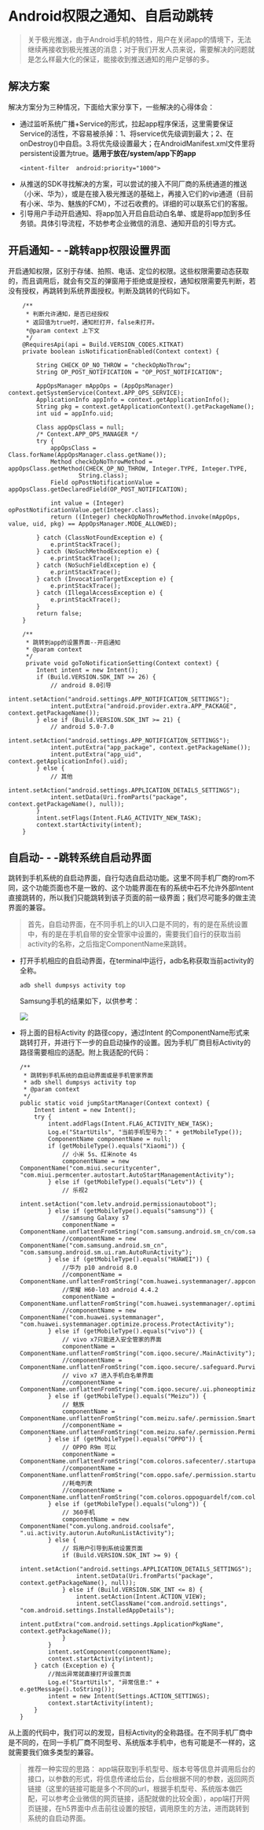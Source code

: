 ﻿# Android权限之通知、自启动跳转
>关于极光推送，由于Android手机的特性，用户在关闭app的情境下，无法继续再接收到极光推送的消息；对于我们开发人员来说，需要解决的问题就是怎么样最大化的保证，能接收到推送通知的用户足够的多。

## 解决方案
解决方案分为三种情况，下面给大家分享下，一些解决的心得体会：

- 通过监听系统广播+Service的形式，拉起app程序保活，这里需要保证Service的活性，不容易被杀掉：1、将service优先级调到最大；2、在onDestroy()中自启。3.将优先级设置最大；在AndroidManifest.xml文件里将persistent设置为true。**适用于放在/system/app下的app**
   ```
   <intent-filter  android:priority="1000">
   ```
- 从推送的SDK寻找解决的方案，可以尝试的接入不同厂商的系统通道的推送（小米、华为），或是在接入极光推送的基础上，再接入它们的vip通道（目前有小米、华为、魅族的FCM），不过石收费的。详细的可以联系它们的客服。
- 引导用户手动开启通知、将app加入开启自启动白名单、或是将app加到多任务锁。具体引导流程，不妨参考企业微信的消息、通知开启的引导方式。

## 开启通知- - -跳转app权限设置界面
开启通知权限，区别于存储、拍照、电话、定位的权限。这些权限需要动态获取的，而且调用后，就会有交互的弹窗用于拒绝或是授权，通知权限需要先判断，若没有授权，再跳转到系统界面授权。判断及跳转的代码如下。
```
    /**
     * 判断允许通知，是否已经授权
     * 返回值为true时，通知栏打开，false未打开。
     *@param context 上下文
     */
    @RequiresApi(api = Build.VERSION_CODES.KITKAT)
    private boolean isNotificationEnabled(Context context) {

        String CHECK_OP_NO_THROW = "checkOpNoThrow";
        String OP_POST_NOTIFICATION = "OP_POST_NOTIFICATION";

        AppOpsManager mAppOps = (AppOpsManager) context.getSystemService(Context.APP_OPS_SERVICE);
        ApplicationInfo appInfo = context.getApplicationInfo();
        String pkg = context.getApplicationContext().getPackageName();
        int uid = appInfo.uid;

        Class appOpsClass = null;
        /* Context.APP_OPS_MANAGER */
        try {
            appOpsClass = Class.forName(AppOpsManager.class.getName());
            Method checkOpNoThrowMethod = appOpsClass.getMethod(CHECK_OP_NO_THROW, Integer.TYPE, Integer.TYPE,
                    String.class);
            Field opPostNotificationValue = appOpsClass.getDeclaredField(OP_POST_NOTIFICATION);

            int value = (Integer) opPostNotificationValue.get(Integer.class);
            return ((Integer) checkOpNoThrowMethod.invoke(mAppOps, value, uid, pkg) == AppOpsManager.MODE_ALLOWED);

        } catch (ClassNotFoundException e) {
            e.printStackTrace();
        } catch (NoSuchMethodException e) {
            e.printStackTrace();
        } catch (NoSuchFieldException e) {
            e.printStackTrace();
        } catch (InvocationTargetException e) {
            e.printStackTrace();
        } catch (IllegalAccessException e) {
            e.printStackTrace();
        }
        return false;
    }
    
    /**  
     * 跳转到app的设置界面--开启通知  
     * @param context  
     */
     private void goToNotificationSetting(Context context) {  
	    Intent intent = new Intent();  
	    if (Build.VERSION.SDK_INT >= 26) {  
	        // android 8.0引导  
	        intent.setAction("android.settings.APP_NOTIFICATION_SETTINGS");  
	        intent.putExtra("android.provider.extra.APP_PACKAGE", context.getPackageName());  
	    } else if (Build.VERSION.SDK_INT >= 21) {  
	        // android 5.0-7.0  
	        intent.setAction("android.settings.APP_NOTIFICATION_SETTINGS");  
	        intent.putExtra("app_package", context.getPackageName());  
	        intent.putExtra("app_uid", context.getApplicationInfo().uid);  
	    } else {  
	        // 其他  
	        intent.setAction("android.settings.APPLICATION_DETAILS_SETTINGS");  
	        intent.setData(Uri.fromParts("package", context.getPackageName(), null));  
	    }  
	    intent.setFlags(Intent.FLAG_ACTIVITY_NEW_TASK);  
	    context.startActivity(intent);  
	}  

```
## 自启动- - -跳转系统自启动界面
跳转到手机系统的自启动界面，自行勾选自启动功能。这里不同手机厂商的rom不同，这个功能页面也不是一致的、这个功能界面在有的系统中石不允许外部Intent直接跳转的，所以我们只能跳转到该子页面的前一级界面；我们尽可能多的做主流界面的兼容。
>首先，自启动界面，在不同手机上的UI入口是不同的，有的是在系统设置中，有的是在手机自带的安全管家中设置的，需要我们自行的获取当前activity的名称，之后指定ComponentName来跳转。
- 打开手机相应的自启动界面，在terminal中运行，adb名称获取当前activity的全称。
	```
	adb shell dumpsys activity top
	```
  Samsung手机的结果如下，以供参考：
  
  ![](http://p981u1am0.bkt.clouddn.com/18-5-24/92317295.jpg)
- 将上面的目标Activity 的路径copy，通过Intent 的ComponentName形式来跳转打开，并进行下一步的自启动操作的设置。因为手机厂商目标Activity的路径需要相应的适配。附上我适配的代码：
	```
    /**
     * 跳转到手机系统的自启动界面或是手机管家界面
     * adb shell dumpsys activity top
     * @param context
     */
    public static void jumpStartManager(Context context) {
        Intent intent = new Intent();
        try {
            intent.addFlags(Intent.FLAG_ACTIVITY_NEW_TASK);
            Log.e("StartUtils", "当前手机型号为：" + getMobileType());
            ComponentName componentName = null;
            if (getMobileType().equals("Xiaomi")) { 
				// 小米 5s、红米note 4s 
                componentName = new ComponentName("com.miui.securitycenter", "com.miui.permcenter.autostart.AutoStartManagementActivity");
            } else if (getMobileType().equals("Letv")) { 
				// 乐视2 
                intent.setAction("com.letv.android.permissionautoboot");
            } else if (getMobileType().equals("samsung")) { 
                //samsung Galaxy s7 
                componentName = ComponentName.unflattenFromString("com.samsung.android.sm_cn/com.samsung.android.sm.ui.cstyleboard.SmartManagerDashBoardActivity");
				//componentName = new ComponentName("com.samsung.android.sm_cn", "com.samsung.android.sm.ui.ram.AutoRunActivity");
            } else if (getMobileType().equals("HUAWEI")) { 
                //华为 p10 android 8.0
				//componentName = ComponentName.unflattenFromString("com.huawei.systemmanager/.appcontrol.activity.StartupAppControlActivity");
                //荣耀 H60-l03 android 4.4.2 
                componentName = ComponentName.unflattenFromString("com.huawei.systemmanager/.optimize.bootstart.BootStartActivity");
				//componentName = new ComponentName("com.huawei.systemmanager", "com.huawei.systemmanager.optimize.process.ProtectActivity");
            } else if (getMobileType().equals("vivo")) { 
				// vivo x7只能进入安全管家的界面
				componentName = ComponentName.unflattenFromString("com.iqoo.secure/.MainActivity");
				//componentName = ComponentName.unflattenFromString("com.iqoo.secure/.safeguard.PurviewTabActivity");
				// vivo x7 进入手机白名单界面
				//componentName = ComponentName.unflattenFromString("com.iqoo.secure/.ui.phoneoptimize.AddWhiteListActivity");
            } else if (getMobileType().equals("Meizu")) { 
				// 魅族
                componentName = ComponentName.unflattenFromString("com.meizu.safe/.permission.SmartBGActivity");
				//componentName = ComponentName.unflattenFromString("com.meizu.safe/.permission.PermissionMainActivity");
            } else if (getMobileType().equals("OPPO")) { 
				// OPPO R9m 可以
				componentName = ComponentName.unflattenFromString("com.coloros.safecenter/.startupapp.StartupAppListActivity");
				//componentName = ComponentName.unflattenFromString("com.oppo.safe/.permission.startup.StartupAppListActivity");
                //耗电列表
				//componentName = ComponentName.unflattenFromString("com.coloros.oppoguardelf/com.coloros.powermanager.fuelgaue.PowerUsageModelActivity");
            } else if (getMobileType().equals("ulong")) { 
				// 360手机 
                componentName = new ComponentName("com.yulong.android.coolsafe", ".ui.activity.autorun.AutoRunListActivity");
            } else {
                // 将用户引导到系统设置页面
                if (Build.VERSION.SDK_INT >= 9) {
                    intent.setAction("android.settings.APPLICATION_DETAILS_SETTINGS");
                    intent.setData(Uri.fromParts("package", context.getPackageName(), null));
                } else if (Build.VERSION.SDK_INT <= 8) {
                    intent.setAction(Intent.ACTION_VIEW);
                    intent.setClassName("com.android.settings", "com.android.settings.InstalledAppDetails");
                    intent.putExtra("com.android.settings.ApplicationPkgName", context.getPackageName());
                }
            }
            intent.setComponent(componentName);
            context.startActivity(intent);
        } catch (Exception e) {
		    //抛出异常就直接打开设置页面
			Log.e("StartUtils", "异常信息:" + e.getMessage().toString());
            intent = new Intent(Settings.ACTION_SETTINGS);
            context.startActivity(intent);
        }
    }
	```
	
从上面的代码中，我们可以的发现，目标Activity的全称路径。在不同手机厂商中是不同的，在同一手机厂商不同型号、系统版本手机中，也有可能是不一样的，这就需要我们做多类型的兼容。
> 推荐一种实现的思路：
		app端获取到手机型号、版本号等信息并调用后台的接口，以参数的形式，将信息传递给后台，后台根据不同的参数，返回网页链接（这里的链接可能是多个不同的url，根据手机型号、系统版本做匹配，可以参考企业微信的网页链接，适配就做的比较全面），app端打开网页链接，在h5界面中点击前往设置的按钮，调用原生的方法，进而跳转到系统的自启动界面。
